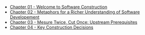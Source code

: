 - [Chapter 01 - Welcome to Software Construction](code-complete/01-01-welcome-to-software-construction/ "Chapter 01 - Welcome to Software Construction")
- [Chapter 02 - Metaphors for a Richer Understanding of Software Developement](code-complete/01-02-metaphors-for-a-richer-understanding-of-software-development/ "Chapter 02 - Metaphors for a Richer Understanding of Software Developement")
- [Chapter 03 - Mesure Twice, Cut Once: Upstream Prerequisites](code-complete/01-03-mesure-twice-cut-once-upstream-prerequisites/ "Chapter 03 - Mesure Twice, Cut Once: Upstream Prerequisites")
- [Chapter 04 - Key Construction Decisions](code-complete/01-04-key-construction-decisions/ "Chapter 04 - Key Construction Decisions")